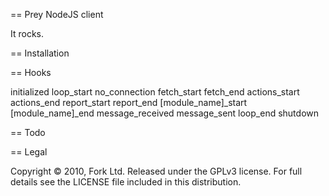 == Prey NodeJS client

It rocks.

== Installation

== Hooks

initialized
loop_start
no_connection
fetch_start
fetch_end
actions_start
actions_end
report_start
report_end
[module_name]_start
[module_name]_end
message_received
message_sent
loop_end
shutdown

== Todo

== Legal

Copyright © 2010, Fork Ltd.
Released under the GPLv3 license.
For full details see the LICENSE file included in this distribution.
